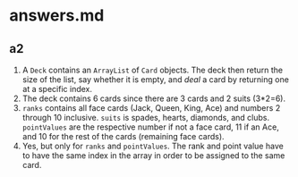 # answers.md
## a2
1) A `Deck` contains an `ArrayList` of `Card` objects. The deck then return the size of the list, say whether it is empty, and *deal* a card by returning one at a specific index.  
2) The deck contains 6 cards since there are 3 cards and 2 suits (3*2=6).  
3) `ranks` contains all face cards (Jack, Queen, King, Ace) and numbers 2 through 10 inclusive. `suits` is spades, hearts, diamonds, and clubs. `pointValues` are the respective number if not a face card, 11 if an Ace, and 10 for the rest of the cards (remaining face cards).  
4) Yes, but only for `ranks` and `pointValues`. The rank and point value have to have the same index in the array in order to be assigned to the same card.  
